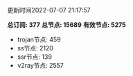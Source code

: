 更新时间2022-07-07 21:17:57

**总订阅: 377**
**总节点: 15689**
**有效节点: 5275**
- trojan节点: 459
- ss节点: 2120
- ssr节点: 139
- v2ray节点: 2557
